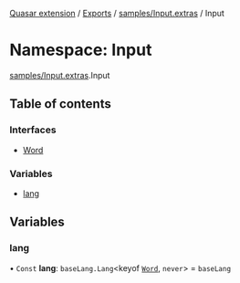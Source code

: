 [Quasar extension](../index.md) / [Exports](../modules.md) / [samples/Input.extras](samples_Input_extras.md) / Input

# Namespace: Input

[samples/Input.extras](samples_Input_extras.md).Input

## Table of contents

### Interfaces

- [Word](../interfaces/samples_Input_extras.Input.Word.md)

### Variables

- [lang](samples_Input_extras.Input.md#lang)

## Variables

### lang

• `Const` **lang**: `baseLang.Lang`<keyof [`Word`](../interfaces/samples_Input_extras.Input.Word.md), `never`\> = `baseLang`
